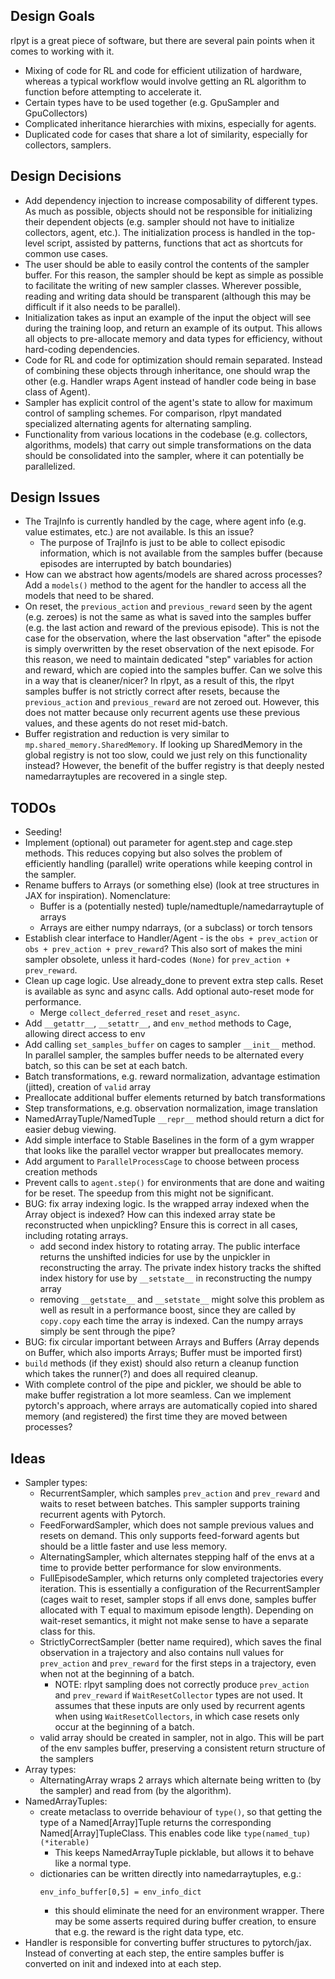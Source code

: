 ## Design Goals

rlpyt is a great piece of software, but there are several pain points when it comes to working with it.
- Mixing of code for RL and code for efficient utilization of hardware, whereas a typical workflow would involve getting an RL algorithm to function before attempting to accelerate it.
- Certain types have to be used together (e.g. GpuSampler and GpuCollectors)
- Complicated inheritance hierarchies with mixins, especially for agents.
- Duplicated code for cases that share a lot of similarity, especially for collectors, samplers.

## Design Decisions

- Add dependency injection to increase composability of different types. As much as possible, objects should not be responsible for initializing their dependent objects (e.g. sampler should not have to initialize collectors, agent, etc.). The initialization process is handled in the top-level script, assisted by patterns, functions that act as shortcuts for common use cases.
- The user should be able to easily control the contents of the sampler buffer. For this reason, the sampler should be kept as simple as possible to facilitate the writing of new sampler classes. Wherever possible, reading and writing data should be transparent (although this may be difficult if it also needs to be parallel).
- Initialization takes as input an example of the input the object will see during the training loop, and return an example of its output. This allows all objects to pre-allocate memory and data types for efficiency, without hard-coding dependencies.
- Code for RL and code for optimization should remain separated. Instead of combining these objects through inheritance, one should wrap the other (e.g. Handler wraps Agent instead of handler code being in base class of Agent).
- Sampler has explicit control of the agent's state to allow for maximum control of sampling schemes. For comparison, rlpyt mandated specialized alternating agents for alternating sampling.
- Functionality from various locations in the codebase (e.g. collectors, algorithms, models) that carry out simple transformations on the data should be consolidated into the sampler, where it can potentially be parallelized. 

## Design Issues

- The TrajInfo is currently handled by the cage, where agent info (e.g. value estimates, etc.) are not available. Is this an issue?
    - The purpose of TrajInfo is just to be able to collect episodic information, which is not available from the samples buffer (because episodes are interrupted by batch boundaries)
- How can we abstract how agents/models are shared across processes? Add a `models()` method to the agent for the handler to access all the models that need to be shared.
- On reset, the `previous_action` and `previous_reward` seen by the agent (e.g. zeroes) is not the same as what is saved into the samples buffer (e.g. the last action and reward of the previous episode). This is not the case for the observation, where the last observation "after" the episode is simply overwritten by the reset observation of the next episode. For this reason, we need to maintain dedicated "step" variables for action and reward, which are copied into the samples buffer. Can we solve this in a way that is cleaner/nicer?
    In rlpyt, as a result of this, the rlpyt samples buffer is not strictly correct after resets, because the `previous_action` and `previous_reward` are not zeroed out. However, this does not matter because only recurrent agents use these previous values, and these agents do not reset mid-batch.
- Buffer registration and reduction is very similar to `mp.shared_memory.SharedMemory`. If looking up SharedMemory in the global registry is not too slow, could we just rely on this functionality instead? However, the benefit of the buffer registry is that deeply nested namedarraytuples are recovered in a single step.

## TODOs
- Seeding!
- Implement (optional) out parameter for agent.step and cage.step methods. This reduces copying but also solves the problem of efficiently handling (parallel) write operations while keeping control in the sampler.
- Rename buffers to Arrays (or something else) (look at tree structures in JAX for inspiration). Nomenclature:
    - Buffer is a (potentially nested) tuple/namedtuple/namedarraytuple of arrays
    - Arrays are either numpy ndarrays, (or a subclass) or torch tensors
- Establish clear interface to Handler/Agent - is the `obs + prev_action` or `obs + prev_action + prev_reward`? This also sort of makes the mini sampler obsolete, unless it hard-codes `(None)` for `prev_action + prev_reward`.
- Clean up cage logic. Use already_done to prevent extra step calls. Reset is available as sync and async calls. Add optional auto-reset mode for performance.
    - Merge `collect_deferred_reset` and `reset_async`.
- Add `__getattr__`, `__setattr__`, and `env_method` methods to Cage, allowing direct access to env
- Add calling `set_samples_buffer` on cages to sampler `__init__` method. In parallel sampler, the samples buffer needs to be alternated every batch, so this can be set at each batch.
- Batch transformations, e.g. reward normalization, advantage estimation (jitted), creation of `valid` array
- Preallocate additional buffer elements returned by batch transformations
- Step transformations, e.g. observation normalization, image translation
- NamedArrayTuple/NamedTuple `__repr__` method should return a dict for easier debug viewing.
- Add simple interface to Stable Baselines in the form of a gym wrapper that looks like the parallel vector wrapper but preallocates memory.
- Add argument to `ParallelProcessCage` to choose between process creation methods
- Prevent calls to `agent.step()` for environments that are done and waiting for be reset. The speedup from this might not be significant.
- BUG: fix array indexing logic. Is the wrapped array indexed when the Array object is indexed? How can this indexed array state be reconstructed when unpickling? Ensure this is correct in all cases, including rotating arrays.
    - add second index history to rotating array. The public interface returns the unshifted indicies for use by the unpickler in reconstructing the array. The private index history tracks the shifted index history for use by `__setstate__` in reconstructing the numpy array
    - removing `__getstate__` and `__setstate__` might solve this problem as well as result in a performance boost, since they are called by `copy.copy` each time the array is indexed. Can the numpy arrays simply be sent through the pipe?
- BUG: fix circular important between Arrays and Buffers (Array depends on Buffer, which also imports Arrays; Buffer must be imported first)
- `build` methods (if they exist) should also return a cleanup function which takes the runner(?) and does all required cleanup.
- With complete control of the pipe and pickler, we should be able to make buffer registration a lot more seamless. Can we implement pytorch's approach, where arrays are automatically copied into shared memory (and registered) the first time they are moved between processes?

## Ideas
- Sampler types:
    - RecurrentSampler, which samples `prev_action` and `prev_reward` and waits to reset between batches. This sampler supports training recurrent agents with Pytorch.
    - FeedForwardSampler, which does not sample previous values and resets on demand. This only supports feed-forward agents but should be a little faster and use less memory.
    - AlternatingSampler, which alternates stepping half of the envs at a time to provide better performance for slow environments.
    - FullEpisodeSampler, which returns only completed trajectories every iteration. This is essentially a configuration of the RecurrentSampler (cages wait to reset, sampler stops if all envs done, samples buffer allocated with T equal to maximum episode length). Depending on wait-reset semantics, it might not make sense to have a separate class for this.
    - StrictlyCorrectSampler (better name required), which saves the final observation in a trajectory and also contains null values for `prev_action` and `prev_reward` for the first steps in a trajectory, even when not at the beginning of a batch.
        - NOTE: rlpyt sampling does not correctly produce `prev_action` and `prev_reward` if `WaitResetCollector` types are not used. It assumes that these inputs are only used by recurrent agents when using `WaitResetCollectors`, in which case resets only occur at the beginning of a batch.
    - valid array should be created in sampler, not in algo. This will be part of the env samples buffer, preserving a consistent return structure of the samplers
- Array types:
    - AlternatingArray wraps 2 arrays which alternate being written to (by the sampler) and read from (by the algorithm).
- NamedArrayTuples:
    - create metaclass to override behaviour of `type()`, so that getting the type of a Named\[Array\]Tuple returns the corresponding Named\[Array\]TupleClass. This enables code like `type(named_tup)(*iterable)`
        - This keeps NamedArrayTuple picklable, but allows it to behave like a normal type.
    - dictionaries can be written directly into namedarraytuples, e.g.:
        ```
        env_info_buffer[0,5] = env_info_dict
        ```
        - this should eliminate the need for an environment wrapper. There may be some asserts required during buffer creation, to ensure that e.g. the reward is the right data type, etc.
- Handler is responsible for converting buffer structures to pytorch/jax. Instead of converting at each step, the entire samples buffer is converted on init and indexed into at each step.
